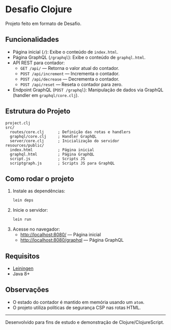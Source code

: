 # Desafio Clojure

Projeto feito em formato de Desafio.

## Funcionalidades
- Página inicial (`/`): Exibe o conteúdo de `index.html`.
- Página GraphQL (`/graphql`): Exibe o conteúdo de `graphql.html`.
- API REST para contador:
  - `GET /api/` — Retorna o valor atual do contador.
  - `POST /api/increment` — Incrementa o contador.
  - `POST /api/decrease` — Decrementa o contador.
  - `POST /api/reset` — Reseta o contador para zero.
- Endpoint GraphQL (`POST /graphql`): Manipulação de dados via GraphQL (handler em `graphql/core.clj`).

## Estrutura do Projeto
```
project.clj
src/
  routes/core.clj      ; Definição das rotas e handlers
  graphql/core.clj     ; Handler GraphQL
  server/core.clj      ; Inicialização do servidor
resources/public/
  index.html           ; Página inicial
  graphql.html         ; Página GraphQL
  script.js            ; Scripts JS
  scriptgraph.js       ; Scripts JS para GraphQL
```

## Como rodar o projeto
1. Instale as dependências:
   ```sh
   lein deps
   ```
2. Inicie o servidor:
   ```sh
   lein run
   ```
3. Acesse no navegador:
   - [http://localhost:8080/](http://localhost:8080/) — Página inicial
   - [http://localhost:8080/graphql](http://localhost:8080/graphql) — Página GraphQL

## Requisitos
- [Leiningen](https://leiningen.org/)
- Java 8+

## Observações
- O estado do contador é mantido em memória usando um `atom`.
- O projeto utiliza políticas de segurança CSP nas rotas HTML.

---

Desenvolvido para fins de estudo e demonstração de Clojure/ClojureScript.
